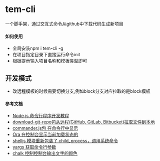 # tem-cli
一个脚手架，通过交互式命令从github中下载代码生成新项目

#### 如何使用
- 全局安装npm i tem-cli -g
- 在项目指定目录下直接运行命令init
- 根据提示输入项目名称和模板类型即可


## 开发模式
* 改远程模板的时候需要切换分支,例如block分支对应拉取的是block模板


#### 参考文档

- [Node.js 命令行程序开发教程](https://www.kancloud.cn/kancloud/command-line-with-node/48657)
- [download-git-repo包从远程(GitHub, GitLab, Bitbucket)拉取文件到本地](https://www.npmjs.com/package/download-git-repo)
- [commander.js包 在命令行中显示](https://github.com/tj/commander.js/blob/master/Readme_zh-CN.md)
- [Ora 在控制台显示当前加载状态的](https://github.com/sindresorhus/ora)
- [shelljs 模块重新包装了 child_process，调用系统命令](https://www.npmjs.com/package/shelljs)
- [yargs 获取命令行参数](https://www.kancloud.cn/kancloud/command-line-with-node/48652)
- [chalk 控制控制台输出文字的颜色](https://github.com/chalk/chalk)